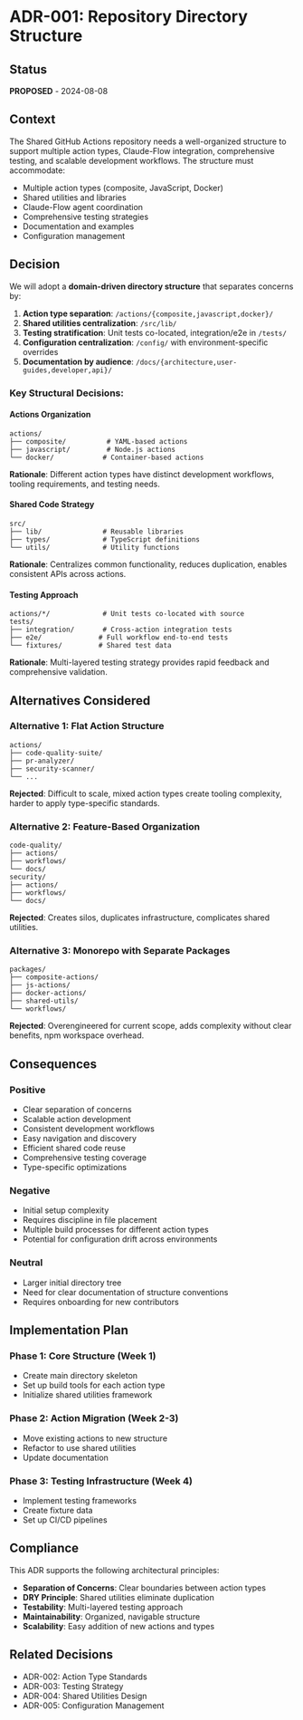 # ADR-001: Repository Directory Structure

## Status
**PROPOSED** - 2024-08-08

## Context
The Shared GitHub Actions repository needs a well-organized structure to support multiple action types, Claude-Flow integration, comprehensive testing, and scalable development workflows. The structure must accommodate:

- Multiple action types (composite, JavaScript, Docker)
- Shared utilities and libraries
- Claude-Flow agent coordination
- Comprehensive testing strategies
- Documentation and examples
- Configuration management

## Decision

We will adopt a **domain-driven directory structure** that separates concerns by:

1. **Action type separation**: `/actions/{composite,javascript,docker}/`
2. **Shared utilities centralization**: `/src/lib/`
3. **Testing stratification**: Unit tests co-located, integration/e2e in `/tests/`
4. **Configuration centralization**: `/config/` with environment-specific overrides
5. **Documentation by audience**: `/docs/{architecture,user-guides,developer,api}/`

### Key Structural Decisions:

#### Actions Organization
```
actions/
├── composite/          # YAML-based actions
├── javascript/         # Node.js actions
└── docker/            # Container-based actions
```

**Rationale**: Different action types have distinct development workflows, tooling requirements, and testing needs.

#### Shared Code Strategy
```
src/
├── lib/               # Reusable libraries
├── types/             # TypeScript definitions
└── utils/             # Utility functions
```

**Rationale**: Centralizes common functionality, reduces duplication, enables consistent APIs across actions.

#### Testing Approach
```
actions/*/             # Unit tests co-located with source
tests/
├── integration/       # Cross-action integration tests
├── e2e/              # Full workflow end-to-end tests
└── fixtures/         # Shared test data
```

**Rationale**: Multi-layered testing strategy provides rapid feedback and comprehensive validation.

## Alternatives Considered

### Alternative 1: Flat Action Structure
```
actions/
├── code-quality-suite/
├── pr-analyzer/
├── security-scanner/
└── ...
```
**Rejected**: Difficult to scale, mixed action types create tooling complexity, harder to apply type-specific standards.

### Alternative 2: Feature-Based Organization
```
code-quality/
├── actions/
├── workflows/
└── docs/
security/
├── actions/
├── workflows/
└── docs/
```
**Rejected**: Creates silos, duplicates infrastructure, complicates shared utilities.

### Alternative 3: Monorepo with Separate Packages
```
packages/
├── composite-actions/
├── js-actions/
├── docker-actions/
├── shared-utils/
└── workflows/
```
**Rejected**: Overengineered for current scope, adds complexity without clear benefits, npm workspace overhead.

## Consequences

### Positive
- Clear separation of concerns
- Scalable action development
- Consistent development workflows
- Easy navigation and discovery
- Efficient shared code reuse
- Comprehensive testing coverage
- Type-specific optimizations

### Negative
- Initial setup complexity
- Requires discipline in file placement
- Multiple build processes for different action types
- Potential for configuration drift across environments

### Neutral
- Larger initial directory tree
- Need for clear documentation of structure conventions
- Requires onboarding for new contributors

## Implementation Plan

### Phase 1: Core Structure (Week 1)
- Create main directory skeleton
- Set up build tools for each action type
- Initialize shared utilities framework

### Phase 2: Action Migration (Week 2-3)
- Move existing actions to new structure
- Refactor to use shared utilities
- Update documentation

### Phase 3: Testing Infrastructure (Week 4)
- Implement testing frameworks
- Create fixture data
- Set up CI/CD pipelines

## Compliance

This ADR supports the following architectural principles:
- **Separation of Concerns**: Clear boundaries between action types
- **DRY Principle**: Shared utilities eliminate duplication
- **Testability**: Multi-layered testing approach
- **Maintainability**: Organized, navigable structure
- **Scalability**: Easy addition of new actions and types

## Related Decisions
- ADR-002: Action Type Standards
- ADR-003: Testing Strategy
- ADR-004: Shared Utilities Design
- ADR-005: Configuration Management